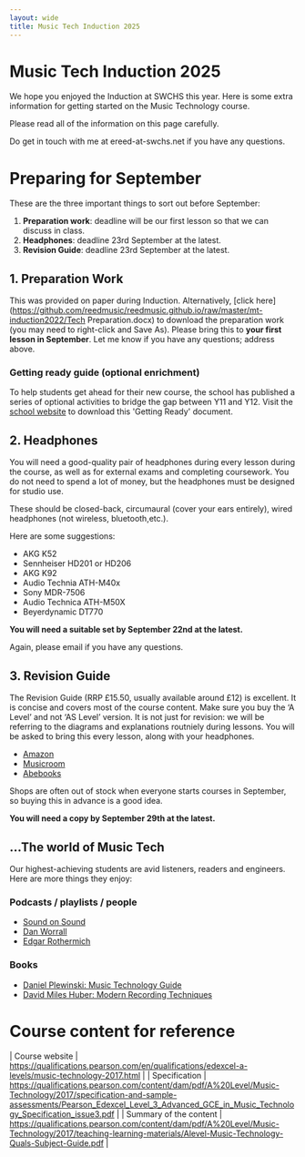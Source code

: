 ```yaml
---
layout: wide
title: Music Tech Induction 2025
---
```


# Music Tech Induction 2025

We hope you enjoyed the Induction at SWCHS this year. Here is some extra information for getting started on the Music Technology course.

Please read all of the information on this page carefully.

Do get in touch with me at ereed-at-swchs.net if you have any questions.


# Preparing for September

These are the three important things to sort out before September:

1. **Preparation work**: deadline will be our first lesson so that we can discuss in class.
1. **Headphones**: deadline 23rd September at the latest.
1. **Revision Guide**: deadline 23rd September at the latest.


## 1. Preparation Work

This was provided on paper during Induction. Alternatively, [click here](https://github.com/reedmusic/reedmusic.github.io/raw/master/mt-induction2022/Tech Preparation.docx) to download the preparation work (you may need to right-click and Save As). Please bring this to **your first lesson in September**. Let me know if you have any questions; address above.

### Getting ready guide (optional enrichment)

To help students get ahead for their new course, the school has published a series of optional activities to bridge the gap between Y11 and Y12. Visit the [school website](https://www.swchs.net/page/?title=A%2DLEVEL+Music+Technology&pid=324) to download this 'Getting Ready' document.

## 2. Headphones

You will need a good-quality pair of headphones during every lesson during the course, as well as for external exams and completing coursework. You do not need to spend a lot of money, but the headphones must be designed for studio use.

These should be closed-back, circumaural (cover your ears entirely), wired headphones (not wireless, bluetooth,etc.).

Here are some suggestions:

* AKG K52
* Sennheiser HD201 or HD206
* AKG K92
* Audio Technia ATH-M40x
* Sony MDR-7506
* Audio Technica ATH-M50X
* Beyerdynamic DT770

**You will need a suitable set by September 22nd at the latest.**

Again, please email if you have any questions.

## 3. Revision Guide

The Revision Guide (RRP £15.50, usually available around £12) is excellent. It is concise and covers most of the course content. Make sure you buy the ‘A Level’ and not ‘AS Level’ version. It is not just for revision: we will be referring to the diagrams and explanations routniely during lessons. You will be asked to bring this every lesson, along with your headphones.

* [Amazon](https://www.amazon.co.uk/Edexcel-Level-Music-Technology-Revision/dp/1785586343)
* [Musicroom](https://www.musicroom.com/edexcel-a-level-music-technology-revision-guide-rhg348)
* [Abebooks](https://www.abebooks.co.uk/servlet/BookDetailsPL?bi=31259232993)

Shops are often out of stock when everyone starts courses in September, so buying this in advance is a good idea.

**You will need a copy by September 29th at the latest.**

## ...The world of Music Tech

Our highest-achieving students are avid listeners, readers and engineers. Here are more things they enjoy:

### Podcasts / playlists / people
* [Sound on Sound](https://www.soundonsound.com/sos-podcasts)
* [Dan Worrall](https://www.youtube.com/@DanWorrall)
* [Edgar Rothermich](https://www.youtube.com/@MusicTechExplained)

### Books

* [Daniel Plewinski: Music Technology Guide](https://www.amazon.co.uk/Level-Music-Technology-Guide-Specification/dp/1979270546/)
* [David Miles Huber: Modern Recording Techniques](https://www.amazon.co.uk/Recording-Techniques-Engineering-Society-Presents/dp/1138954373/)


# Course content for reference

| Course website | <https://qualifications.pearson.com/en/qualifications/edexcel-a-levels/music-technology-2017.html> |
| Specification | <https://qualifications.pearson.com/content/dam/pdf/A%20Level/Music-Technology/2017/specification-and-sample-assessments/Pearson_Edexcel_Level_3_Advanced_GCE_in_Music_Technology_Specification_issue3.pdf> |
| Summary of the content | <https://qualifications.pearson.com/content/dam/pdf/A%20Level/Music-Technology/2017/teaching-learning-materials/Alevel-Music-Technology-Quals-Subject-Guide.pdf> |

